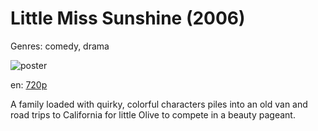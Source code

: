 # Little Miss Sunshine (2006)

Genres: comedy, drama

![poster](http://image.tmdb.org/t/p/w500/69bJxkGA88RNBOFquSmItqCj3LN.jpg)

en:
  [720p](magnet:?xt=urn:btih:97EE8BD66D4874AB6CC8C3ED0BFBF6E25E4C7641&tr=udp://glotorrents.pw:6969/announce&tr=udp://tracker.opentrackr.org:1337/announce&tr=udp://torrent.gresille.org:80/announce&tr=udp://tracker.openbittorrent.com:80&tr=udp://tracker.coppersurfer.tk:6969&tr=udp://tracker.leechers-paradise.org:6969&tr=udp://p4p.arenabg.ch:1337&tr=udp://tracker.internetwarriors.net:1337)
  


A family loaded with quirky, colorful characters piles into an old van and road trips to California for little Olive to compete in a beauty pageant.